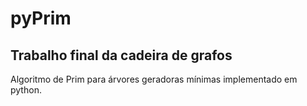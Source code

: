 # pyPrim
## Trabalho final da cadeira de grafos
Algoritmo de Prim para árvores geradoras mínimas implementado em python.
